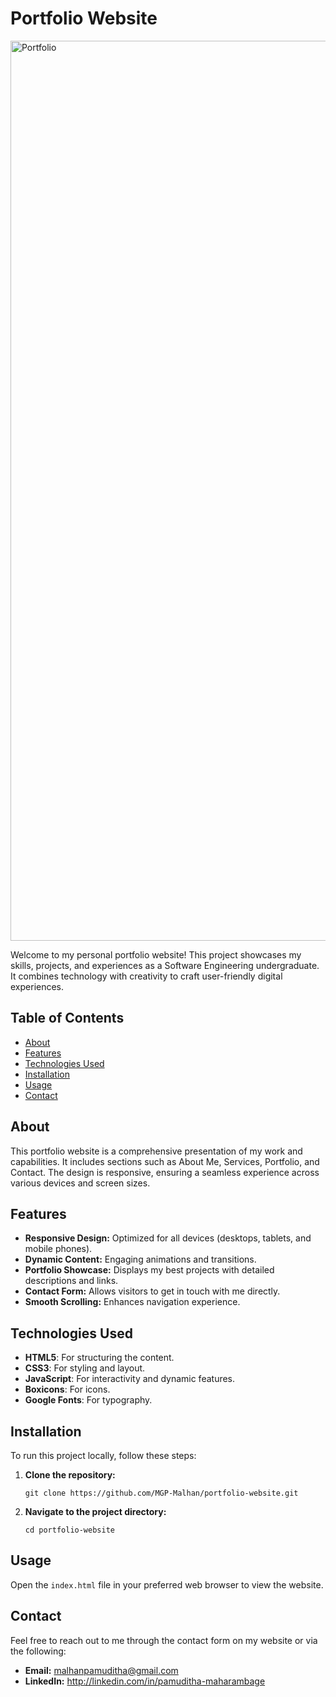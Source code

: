 <!DOCTYPE html>
<html lang="en">
<head>
    <meta charset="UTF-8">
    <meta name="viewport" content="width=device-width, initial-scale=1.0">
   
</head>
<body>
    
<h1>Portfolio Website</h1><img width="1440" alt="Portfolio" src="https://github.com/MGPMalhan/MGPMalhan.github.io/assets/114260190/c31f89a1-9490-41b7-858a-8ccfaff5643a">

<p>Welcome to my personal portfolio website! This project showcases my skills, projects, and experiences as a Software Engineering undergraduate. It combines technology with creativity to craft user-friendly digital experiences.</p>

<h2>Table of Contents</h2>
<ul>
    <li><a href="#about">About</a></li>
    <li><a href="#features">Features</a></li>
    <li><a href="#technologies-used">Technologies Used</a></li>
    <li><a href="#installation">Installation</a></li>
    <li><a href="#usage">Usage</a></li>
    <li><a href="#contact">Contact</a></li>
</ul>

<h2 id="about">About</h2>
<p>This portfolio website is a comprehensive presentation of my work and capabilities. It includes sections such as About Me, Services, Portfolio, and Contact. The design is responsive, ensuring a seamless experience across various devices and screen sizes.</p>

<h2 id="features">Features</h2>
<ul>
    <li><strong>Responsive Design:</strong> Optimized for all devices (desktops, tablets, and mobile phones).</li>
    <li><strong>Dynamic Content:</strong> Engaging animations and transitions.</li>
    <li><strong>Portfolio Showcase:</strong> Displays my best projects with detailed descriptions and links.</li>
    <li><strong>Contact Form:</strong> Allows visitors to get in touch with me directly.</li>
    <li><strong>Smooth Scrolling:</strong> Enhances navigation experience.</li>
</ul>

<h2 id="technologies-used">Technologies Used</h2>
<ul>
    <li><strong>HTML5</strong>: For structuring the content.</li>
    <li><strong>CSS3</strong>: For styling and layout.</li>
    <li><strong>JavaScript</strong>: For interactivity and dynamic features.</li>
    <li><strong>Boxicons</strong>: For icons.</li>
    <li><strong>Google Fonts</strong>: For typography.</li>
</ul>

<h2 id="installation">Installation</h2>
<p>To run this project locally, follow these steps:</p>
<ol>
    <li><strong>Clone the repository:</strong></li>
    <pre><code>git clone https://github.com/MGP-Malhan/portfolio-website.git</code></pre>
    <li><strong>Navigate to the project directory:</strong></li>
    <pre><code>cd portfolio-website</code></pre>
</ol>

<h2 id="usage">Usage</h2>
<p>Open the <code>index.html</code> file in your preferred web browser to view the website.</p>


<h2 id="contact">Contact</h2>
<p>Feel free to reach out to me through the contact form on my website or via the following:</p>
<ul>
    <li><strong>Email:</strong> <a href="mailto:malhanpamuditha@gmail.com">malhanpamuditha@gmail.com</a></li>
    <li><strong>LinkedIn:</strong> <a href="https://www.linkedin.com/in/your-profile">http://linkedin.com/in/pamuditha-maharambage</a></li>
